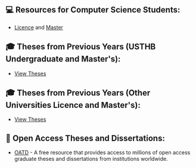 

## 💻 Resources for Computer Science Students:
- [Licence](https://github.com/safia-itouchene/ressources-licence-master-informatique/blob/main/Master.md)   and 
   [Master](https://github.com/safia-itouchene/ressources-licence-master-informatique/blob/main/Licence.md)

## 🎓 Theses from Previous Years (USTHB Undergraduate and Master's):
- [View Theses](https://drive.google.com/drive/folders/1dVkxTOSLtLpa4LXgT6C_Faowiz8QZ0Sl)

## 🎓 Theses from Previous Years (Other Universities Licence and Master's):
- [View Theses](https://drive.google.com/drive/folders/1K2h3UQn2APPBfRzJRIgffjDPDvH19Wh0)

## 🔎 Open Access Theses and Dissertations:
- [OATD](https://oatd.org/) - A free resource that provides access to millions of open access graduate theses and dissertations from institutions worldwide.

